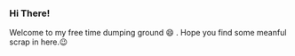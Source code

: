 ### Hi There!
Welcome to my free time dumping ground :smile: . Hope you find some meanful scrap in here.:wink: